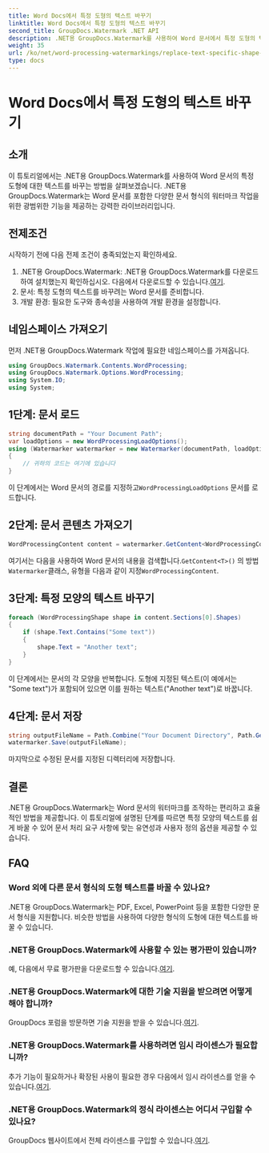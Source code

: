 ```yaml
---
title: Word Docs에서 특정 도형의 텍스트 바꾸기
linktitle: Word Docs에서 특정 도형의 텍스트 바꾸기
second_title: GroupDocs.Watermark .NET API
description: .NET용 GroupDocs.Watermark를 사용하여 Word 문서에서 특정 도형의 텍스트를 바꾸는 방법을 알아보세요. 단계별 튜토리얼을 따라해보세요.
weight: 35
url: /ko/net/word-processing-watermarkings/replace-text-specific-shape-word-docs/
type: docs
---
```

# Word Docs에서 특정 도형의 텍스트 바꾸기

## 소개
이 튜토리얼에서는 .NET용 GroupDocs.Watermark를 사용하여 Word 문서의 특정 도형에 대한 텍스트를 바꾸는 방법을 살펴보겠습니다. .NET용 GroupDocs.Watermark는 Word 문서를 포함한 다양한 문서 형식의 워터마크 작업을 위한 광범위한 기능을 제공하는 강력한 라이브러리입니다.
## 전제조건
시작하기 전에 다음 전제 조건이 충족되었는지 확인하세요.
1.  .NET용 GroupDocs.Watermark: .NET용 GroupDocs.Watermark를 다운로드하여 설치했는지 확인하십시오. 다음에서 다운로드할 수 있습니다.[여기](https://releases.groupdocs.com/Watermark/net/).
2. 문서: 특정 도형의 텍스트를 바꾸려는 Word 문서를 준비합니다.
3. 개발 환경: 필요한 도구와 종속성을 사용하여 개발 환경을 설정합니다.

## 네임스페이스 가져오기
먼저 .NET용 GroupDocs.Watermark 작업에 필요한 네임스페이스를 가져옵니다.
```csharp
using GroupDocs.Watermark.Contents.WordProcessing;
using GroupDocs.Watermark.Options.WordProcessing;
using System.IO;
using System;
```
## 1단계: 문서 로드
```csharp
string documentPath = "Your Document Path";
var loadOptions = new WordProcessingLoadOptions();
using (Watermarker watermarker = new Watermarker(documentPath, loadOptions))
{
    // 귀하의 코드는 여기에 있습니다
}
```
 이 단계에서는 Word 문서의 경로를 지정하고`WordProcessingLoadOptions` 문서를 로드합니다.
## 2단계: 문서 콘텐츠 가져오기
```csharp
WordProcessingContent content = watermarker.GetContent<WordProcessingContent>();
```
 여기서는 다음을 사용하여 Word 문서의 내용을 검색합니다.`GetContent<T>()` 의 방법`Watermarker`클래스, 유형을 다음과 같이 지정`WordProcessingContent`.
## 3단계: 특정 모양의 텍스트 바꾸기
```csharp
foreach (WordProcessingShape shape in content.Sections[0].Shapes)
{
    if (shape.Text.Contains("Some text"))
    {
        shape.Text = "Another text";
    }
}
```
이 단계에서는 문서의 각 모양을 반복합니다. 도형에 지정된 텍스트(이 예에서는 "Some text")가 포함되어 있으면 이를 원하는 텍스트("Another text")로 바꿉니다.
## 4단계: 문서 저장
```csharp
string outputFileName = Path.Combine("Your Document Directory", Path.GetFileName(documentPath));
watermarker.Save(outputFileName);
```
마지막으로 수정된 문서를 지정된 디렉터리에 저장합니다.

## 결론
.NET용 GroupDocs.Watermark는 Word 문서의 워터마크를 조작하는 편리하고 효율적인 방법을 제공합니다. 이 튜토리얼에 설명된 단계를 따르면 특정 모양의 텍스트를 쉽게 바꿀 수 있어 문서 처리 요구 사항에 맞는 유연성과 사용자 정의 옵션을 제공할 수 있습니다.
## FAQ
### Word 외에 다른 문서 형식의 도형 텍스트를 바꿀 수 있나요?
.NET용 GroupDocs.Watermark는 PDF, Excel, PowerPoint 등을 포함한 다양한 문서 형식을 지원합니다. 비슷한 방법을 사용하여 다양한 형식의 도형에 대한 텍스트를 바꿀 수 있습니다.
### .NET용 GroupDocs.Watermark에 사용할 수 있는 평가판이 있습니까?
 예, 다음에서 무료 평가판을 다운로드할 수 있습니다.[여기](https://releases.groupdocs.com/).
### .NET용 GroupDocs.Watermark에 대한 기술 지원을 받으려면 어떻게 해야 합니까?
GroupDocs 포럼을 방문하면 기술 지원을 받을 수 있습니다.[여기](https://forum.groupdocs.com/c/watermark/19).
### .NET용 GroupDocs.Watermark를 사용하려면 임시 라이센스가 필요합니까?
 추가 기능이 필요하거나 확장된 사용이 필요한 경우 다음에서 임시 라이센스를 얻을 수 있습니다.[여기](https://purchase.groupdocs.com/temporary-license/).
### .NET용 GroupDocs.Watermark의 정식 라이센스는 어디서 구입할 수 있나요?
 GroupDocs 웹사이트에서 전체 라이센스를 구입할 수 있습니다.[여기](https://purchase.groupdocs.com/buy).
